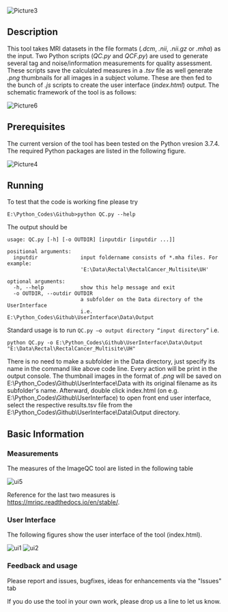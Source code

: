 ![Picture3](https://user-images.githubusercontent.com/50635618/76575042-70e1b900-6494-11ea-8b39-cb4f189fb13c.png)

## Description


This tool takes MRI datasets in the file formats (_.dcm_, _.nii_, _.nii.gz_ or _.mha_) as the input. Two Python scripts (_QC.py_ and _QCF.py_) are used to generate several tag and noise/information measurements for quality assessment. These scripts save the calculated measures in a  _.tsv_ file as well generate _.png_ thumbnails for all images in a subject volume. These are then fed to the bunch of _.js_ scripts to create the user interface (_index.html_) output. The schematic framework of the tool is as follows:



![Picture6](https://user-images.githubusercontent.com/50635618/76580241-9c20d400-64a5-11ea-859a-4fe5a25e9915.png)



## Prerequisites

The current version of the tool has been tested on the Python vresion 3.7.4. The required Python packages are listed in the following figure.

![Picture4](https://user-images.githubusercontent.com/50635618/76577210-f5cfd100-649a-11ea-9f11-4c8255ed793e.png)


## Running

To test that the code is working fine please try
```
E:\Python_Codes\Github>python QC.py --help

```
The output should be 
```
usage: QC.py [-h] [-o OUTDIR] [inputdir [inputdir ...]]

positional arguments:
  inputdir              input foldername consists of *.mha files. For example:
                        'E:\Data\Rectal\RectalCancer_Multisite\UH'

optional arguments:
  -h, --help            show this help message and exit
  -o OUTDIR, --outdir OUTDIR
                        a subfolder on the Data directory of the UserInterface
                        i.e. E:\Python_Codes\Github\UserInterface\Data\Output
```
Standard usage is to run ``` QC.py –o output directory “input directory” ``` i.e. 

```
python QC.py -o E:\Python_Codes\Github\UserInterface\Data\Output "E:\Data\Rectal\RectalCancer_Multisite\UH"

```
There is no need to make a subfolder in the Data directory, just specify its name in the command like above code line.
Every action will be print in the output console. The thumbnail images in the format of _.png_ will be saved on E:\Python_Codes\Github\UserInterface\Data with its original filename as its subfolder's name. Afterward, double click index.html (on e.g. E:\Python_Codes\Github\UserInterface) to open front end user interface, select the respective results.tsv file from the E:\Python_Codes\Github\UserInterface\Data\Output directory.

## Basic Information 

### Measurements

The measures of the ImageQC tool are listed in the following table

![ui5](https://user-images.githubusercontent.com/50635618/75052362-7c495200-549d-11ea-8b7f-e52ef4fe5570.PNG)

Reference for the last two measures is  https://mriqc.readthedocs.io/en/stable/.

### User Interface

The following figures show the user interface of the tool (index.html). 

![ui1](https://user-images.githubusercontent.com/50635618/75050129-633ea200-5499-11ea-81b6-4140ac6458a3.PNG)
![ui2](https://user-images.githubusercontent.com/50635618/75050201-8a956f00-5499-11ea-8aa7-19babc98cb70.PNG)


### Feedback and usage

Please report and issues, bugfixes, ideas for enhancements via the "Issues" tab

If you do use the tool in your own work, please drop us a line to let us know.

